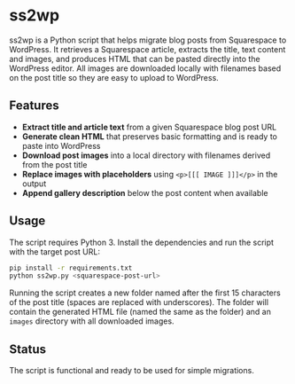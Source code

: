 # ss2wp

ss2wp is a Python script that helps migrate blog posts from Squarespace to WordPress. It retrieves a Squarespace article, extracts the title, text content and images, and produces HTML that can be pasted directly into the WordPress editor. All images are downloaded locally with filenames based on the post title so they are easy to upload to WordPress.

## Features

- **Extract title and article text** from a given Squarespace blog post URL
- **Generate clean HTML** that preserves basic formatting and is ready to paste into WordPress
- **Download post images** into a local directory with filenames derived from the post title
- **Replace images with placeholders** using `<p>[[[ IMAGE ]]]</p>` in the output
- **Append gallery description** below the post content when available

## Usage

The script requires Python 3. Install the dependencies and run the script with the target post URL:

```bash
pip install -r requirements.txt
python ss2wp.py <squarespace-post-url>
```

Running the script creates a new folder named after the first 15 characters of
the post title (spaces are replaced with underscores). The folder will contain
the generated HTML file (named the same as the folder) and an `images`
directory with all downloaded images.

## Status

The script is functional and ready to be used for simple migrations.
